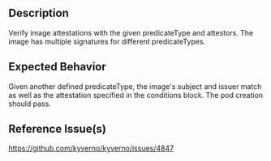 ## Description

Verify image attestations with the given predicateType and attestors. The image has multiple signatures for different predicateTypes.

## Expected Behavior

Given another defined predicateType, the image's subject and issuer match as well as the attestation specified in the conditions block. The pod creation should pass.

## Reference Issue(s)

https://github.com/kyverno/kyverno/issues/4847
